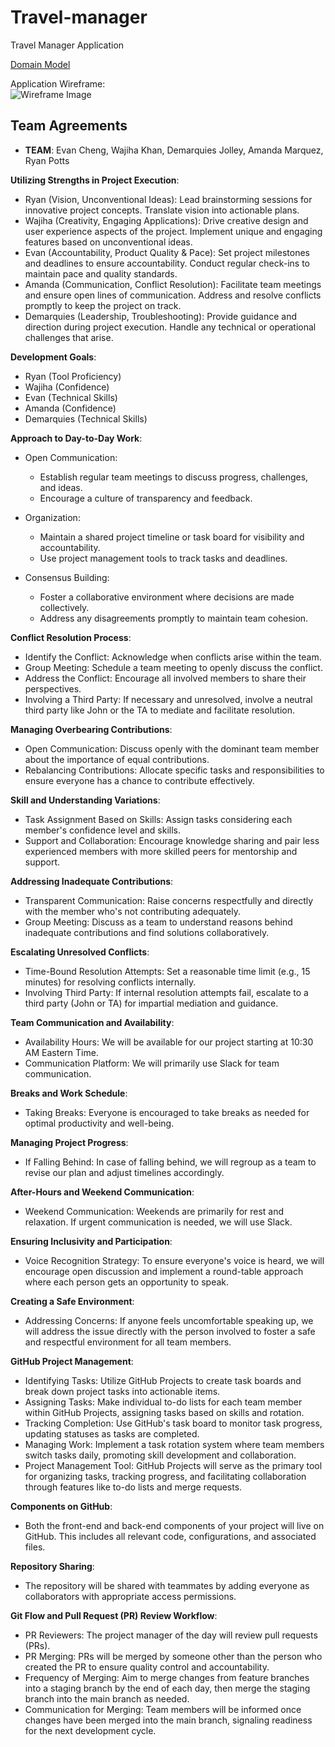 # Travel-manager

Travel Manager Application

 [Domain Model](./domain-model.md)  
   
  Application Wireframe:   
 ![Wireframe Image](../travel-manager-frontend/frontend/images/Wireframe.png)

## Team Agreements

- **TEAM**:
Evan Cheng, Wajiha Khan, Demarquies Jolley, Amanda Marquez, Ryan Potts

**Utilizing Strengths in Project Execution**:

- Ryan (Vision, Unconventional Ideas): Lead brainstorming sessions for innovative project concepts. Translate vision into actionable plans.
- Wajiha (Creativity, Engaging Applications): Drive creative design and user experience aspects of the project. Implement unique and engaging features based on unconventional ideas.
- Evan (Accountability, Product Quality & Pace): Set project milestones and deadlines to ensure accountability. Conduct regular check-ins to maintain pace and quality standards.
- Amanda (Communication, Conflict Resolution): Facilitate team meetings and ensure open lines of communication. Address and resolve conflicts promptly to keep the project on track.
- Demarquies (Leadership, Troubleshooting): Provide guidance and direction during project execution. Handle any technical or operational challenges that arise.

**Development Goals**:

- Ryan (Tool Proficiency)
- Wajiha (Confidence)
- Evan (Technical Skills)
- Amanda (Confidence)
- Demarquies (Technical Skills)

**Approach to Day-to-Day Work**:

- Open Communication:
  - Establish regular team meetings to discuss progress, challenges, and ideas.
  - Encourage a culture of transparency and feedback.

- Organization:
  - Maintain a shared project timeline or task board for visibility and accountability.
  - Use project management tools to track tasks and deadlines.

- Consensus Building:
  - Foster a collaborative environment where decisions are made collectively.
  - Address any disagreements promptly to maintain team cohesion.

**Conflict Resolution Process**:

- Identify the Conflict: Acknowledge when conflicts arise within the team.
- Group Meeting: Schedule a team meeting to openly discuss the conflict.
- Address the Conflict: Encourage all involved members to share their perspectives.
- Involving a Third Party: If necessary and unresolved, involve a neutral third party like John or the TA to mediate and facilitate resolution.

**Managing Overbearing Contributions**:

- Open Communication: Discuss openly with the dominant team member about the importance of equal contributions.
- Rebalancing Contributions: Allocate specific tasks and responsibilities to ensure everyone has a chance to contribute effectively.

**Skill and Understanding Variations**:

- Task Assignment Based on Skills: Assign tasks considering each member's confidence level and skills.
- Support and Collaboration: Encourage knowledge sharing and pair less experienced members with more skilled peers for mentorship and support.

**Addressing Inadequate Contributions**:

- Transparent Communication: Raise concerns respectfully and directly with the member who's not contributing adequately.
- Group Meeting: Discuss as a team to understand reasons behind inadequate contributions and find solutions collaboratively.

**Escalating Unresolved Conflicts**:

- Time-Bound Resolution Attempts: Set a reasonable time limit (e.g., 15 minutes) for resolving conflicts internally.
- Involving Third Party: If internal resolution attempts fail, escalate to a third party (John or TA) for impartial mediation and guidance.

**Team Communication and Availability**:

- Availability Hours: We will be available for our project starting at 10:30 AM Eastern Time.
- Communication Platform: We will primarily use Slack for team communication.

**Breaks and Work Schedule**:

- Taking Breaks: Everyone is encouraged to take breaks as needed for optimal productivity and well-being.

**Managing Project Progress**:

- If Falling Behind: In case of falling behind, we will regroup as a team to revise our plan and adjust timelines accordingly.

**After-Hours and Weekend Communication**:

- Weekend Communication: Weekends are primarily for rest and relaxation. If urgent communication is needed, we will use Slack.

**Ensuring Inclusivity and Participation**:

- Voice Recognition Strategy: To ensure everyone's voice is heard, we will encourage open discussion and implement a round-table approach where each person gets an opportunity to speak.

**Creating a Safe Environment**:

- Addressing Concerns: If anyone feels uncomfortable speaking up, we will address the issue directly with the person involved to foster a safe and respectful environment for all team members.

**GitHub Project Management**:

- Identifying Tasks: Utilize GitHub Projects to create task boards and break down project tasks into actionable items.
- Assigning Tasks: Make individual to-do lists for each team member within GitHub Projects, assigning tasks based on skills and rotation.
- Tracking Completion: Use GitHub's task board to monitor task progress, updating statuses as tasks are completed.
- Managing Work: Implement a task rotation system where team members switch tasks daily, promoting skill development and collaboration.
- Project Management Tool: GitHub Projects will serve as the primary tool for organizing tasks, tracking progress, and facilitating collaboration through features like to-do lists and merge requests.

**Components on GitHub**:

- Both the front-end and back-end components of your project will live on GitHub. This includes all relevant code, configurations, and associated files.

**Repository Sharing**:

- The repository will be shared with teammates by adding everyone as collaborators with appropriate access permissions.

**Git Flow and Pull Request (PR) Review Workflow**:

- PR Reviewers: The project manager of the day will review pull requests (PRs).
- PR Merging: PRs will be merged by someone other than the person who created the PR to ensure quality control and accountability.
- Frequency of Merging: Aim to merge changes from feature branches into a staging branch by the end of each day, then merge the staging branch into the main branch as needed.
- Communication for Merging: Team members will be informed once changes have been merged into the main branch, signaling readiness for the next development cycle.
